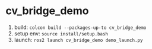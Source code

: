 # cv_bridge_demo
1. build: `colcon build --packages-up-to cv_bridge_demo`
2. setup env: `source install/setup.bash`
3. launch: `ros2 launch cv_bridge_demo demo_launch.py`
